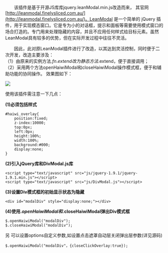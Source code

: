 &emsp;&emsp;该插件是基于开源JS库库jquery.leanModal.min.js改造而来，
其官网[http://leanmodal.finelysliced.com.au/](http://leanmodal.finelysliced.com.au/)。LeanModal 是一个简单的 jQuery 插件，用于实现模态窗口。它是专为小的对话框，提示和面板等需要使用模式窗口的场合打造的。专门用来处理隐藏的内容，并且不应用任何样式给目标元素。虽然LeanModal具有较多的优势，但在实际开发过程中往往不灵活。

&emsp;&emsp;因此，此对原LeanModal插件进行了改造，以其达到灵活控制，同时便于二次开发，改造主要涉及：<br />
（1）由原来的实例方法$.fn.extend改为静态方法$.extend，便于直接调用；<br/>
（2）采用两个方法openHaiwiModal和closeHaiwiModal操作模式框，便于和辅助功能的协同操作。
效果图如下：

![](http://img.blog.csdn.net/20150126184232046?watermark/2/text/aHR0cDovL2Jsb2cuY3Nkbi5uZXQvb1RlbmdZdWU=/font/5a6L5L2T/fontsize/400/fill/I0JBQkFCMA==/dissolve/70/gravity/Center)

使用该插件需注意一下几点：

**(1)必须包括样式**

	#haiwi_overlay{
	    position:fixed;
	    z-index:10000;
	    top:0px;
	    left:0px;
	    height:100%;
	    width:100%;
	    background:#000;
	    display:none;
	}

**(2)引入jQuery库和DivModal.js库**

	<script type="text/javascript" src="js/jquery-1.9.1/jquery-1.9.1.min.js"></script>
	<script type="text/javascript" src="js/DivModal.js"></script>

**(3)设置Div模式框的初始显示状态为隐藏**

	<div id="modalDiv" style="display:none;"></div>

**(4)使用$.openHaiwiModal和$.closeHaiwiModal弹出Div模式框**

	$.openHaiwiModal("modalDiv");
	$.closeHaiwiModal("modalDiv");

另 可以设置options自定义参数,如设置点击遮罩自动层关闭弹出层参数(详见源码)

	$.openHaiwiModal("modalDiv"，{closeClickOverlay:true});